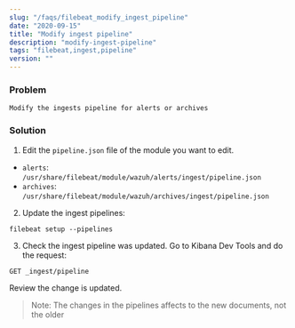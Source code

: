 ```yaml
---
slug: "/faqs/filebeat_modify_ingest_pipeline"
date: "2020-09-15"
title: "Modify ingest pipeline"
description: "modify-ingest-pipeline"
tags: "filebeat,ingest,pipeline"
version: ""
---
```


### Problem

```
Modify the ingests pipeline for alerts or archives
```

### Solution

1. Edit the `pipeline.json` file of the module you want to edit.

- `alerts`: `/usr/share/filebeat/module/wazuh/alerts/ingest/pipeline.json`
- `archives`: `/usr/share/filebeat/module/wazuh/archives/ingest/pipeline.json`

2. Update the ingest pipelines:

```
filebeat setup --pipelines
```

3. Check the ingest pipeline was updated. Go to Kibana Dev Tools and do the request:

```
GET _ingest/pipeline
```

Review the change is updated.

> Note: The changes in the pipelines affects to the new documents, not the older